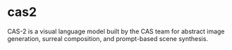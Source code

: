 # cas2
CAS-2 is a visual language model built by the CAS team for abstract image generation, surreal composition, and prompt-based scene synthesis.
